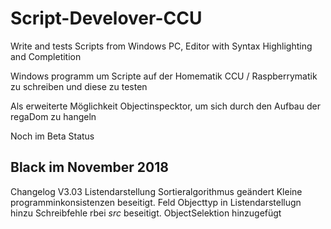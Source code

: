 # Script-Develover-CCU
Write and tests Scripts from Windows PC, Editor with Syntax Highlighting and Completition

Windows programm um Scripte auf der Homematik CCU / Raspberrymatik zu schreiben und diese zu testen

Als erweiterte Möglichkeit Objectinspecktor, um sich durch den Aufbau der regaDom zu hangeln

Noch im Beta Status

Black im November 2018
---------------------------------
Changelog V3.03
Listendarstellung Sortieralgorithmus geändert
Kleine programminkonsistenzen beseitigt.
Feld Objecttyp in Listendarstellugn hinzu
Schreibfehle rbei $src$ beseitigt.
ObjectSelektion hinzugefügt

